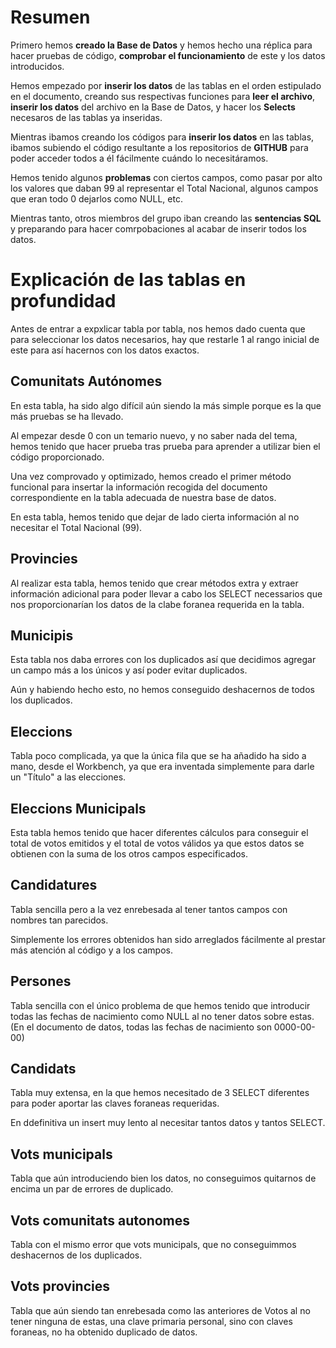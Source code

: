 # Resumen

Primero hemos **creado la Base de Datos** y hemos hecho una réplica para hacer pruebas de código, **comprobar el funcionamiento** de este y los datos introducidos.

Hemos empezado por **inserir los datos** de las tablas en el orden estipulado en el documento, creando sus respectivas funciones para **leer el archivo**, **inserir los
datos** del archivo en la Base de Datos, y hacer los **Selects** necesaros de las tablas ya inseridas.

Mientras ibamos creando los códigos para **inserir los datos** en las tablas, ibamos subiendo el código resultante a los repositorios de **GITHUB** para poder acceder
todos a él fácilmente cuándo lo necesitáramos.

Hemos tenido algunos **problemas** con ciertos campos, como pasar por alto los valores que daban 99 al representar el Total Nacional,
algunos campos que eran todo 0 dejarlos como NULL, etc.

Mientras tanto, otros miembros del grupo iban creando las **sentencias SQL** y preparando para hacer comrpobaciones al acabar de inserir todos los datos.

# Explicación de las tablas en profundidad

Antes de entrar a expxlicar tabla por tabla, nos hemos dado cuenta que para seleccionar los datos necesarios, hay que restarle 1 al rango inicial de este
para así hacernos con los datos exactos.

## Comunitats Autónomes

En esta tabla, ha sido algo difícil aún siendo la más simple porque es la que más pruebas se ha llevado.

Al empezar desde 0 con un temario nuevo, y no saber nada del tema, hemos tenido que hacer prueba tras prueba para aprender a utilizar bien el código proporcionado.

Una vez comprovado y optimizado, hemos creado el primer método funcional para insertar la información recogida del documento correspondiente en la tabla adecuada
de nuestra base de datos.

En esta tabla, hemos tenido que dejar de lado cierta información al no necesitar el Total Nacional (99).

## Provincies

Al realizar esta tabla, hemos tenido que crear métodos extra y extraer información adicional para poder llevar a cabo los SELECT necessarios que nos proporcionarían
los datos de la clabe foranea requerida en la tabla.

## Municipis

Esta tabla nos daba errores con los duplicados así que decidimos agregar un campo más a los únicos y así poder evitar duplicados.

Aún y habiendo hecho esto, no hemos conseguido deshacernos de todos los duplicados.

## Eleccions

Tabla poco complicada, ya que la única fila que se ha añadido ha sido a mano, desde el Workbench, ya que era inventada simplemente para darle un "Título" a las
elecciones.

## Eleccions Municipals

Esta tabla hemos tenido que hacer diferentes cálculos para conseguir el total de votos emitidos y el total de votos válidos ya que estos datos se obtienen con la
suma de los otros campos especificados.

## Candidatures

Tabla sencilla pero a la vez enrebesada al tener tantos campos con nombres tan parecidos.

Simplemente los errores obtenidos han sido arreglados fácilmente al prestar más atención al código y a los campos.

## Persones

Tabla sencilla con el único problema de que hemos tenido que introducir todas las fechas de nacimiento como NULL al no tener datos sobre estas. (En el documento de 
datos, todas las fechas de nacimiento son 0000-00-00)

## Candidats

Tabla muy extensa, en la que hemos necesitado de 3 SELECT diferentes para poder aportar las claves foraneas requeridas.

En ddefinitiva un insert muy lento al necesitar tantos datos y tantos SELECT.

## Vots municipals

Tabla que aún introduciendo bien los datos, no conseguimos quitarnos de encima un par de errores de duplicado.

## Vots comunitats autonomes

Tabla con el mismo error que vots municipals, que no conseguimmos deshacernos de los duplicados.

## Vots provincies

Tabla que aún siendo tan enrebesada como las anteriores de Votos al no tener ninguna de estas, una clave primaria personal, sino con claves foraneas, no ha 
obtenido duplicado de datos.

